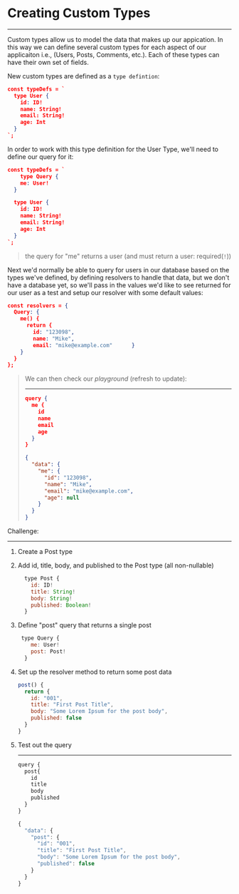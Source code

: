 # Creating Custom Types

---------------------------------

Custom types allow us to model the data that makes up our appication. In this way we can define several custom types for each aspect of our applicaiton i.e., (Users, Posts, Comments, etc.). Each of these types can have their own set of fields. 

New custom types are defined as a `type defintion`:

```json
const typeDefs = `
  type User {
    id: ID!
    name: String!
    email: String!
    age: Int
  }
`;
```



In order to work with this type definition for the User Type, we'll need to define our query for it:

```json
const typeDefs = `
	type Query {
    me: User!
  }

  type User {
    id: ID!
    name: String!
    email: String!
    age: Int
  }
`;
```

> the query for "me" returns a user (and must return a user: required(`!`))



Next we'd normally be able to query for users in our database based on the types we've defined, by defining resolvers to handle that data, but we don't have a database yet, so we'll pass in the values we'd like to see returned for our user as a test and setup our resolver with some default values:

```json
const resolvers = {
  Query: {
    me() {
      return {
        id: "123098",
        name: "Mike",
        email: "mike@example.com"      }
    }
  }
};
```



> We can then check our *playground* (refresh to update):
>
> ------
>
> ```json
> query {
>   me {
>     id
>     name
>     email
>     age
>   }
> }
> ```
>
> ```json
> {
>   "data": {
>     "me": {
>       "id": "123098",
>       "name": "Mike",
>       "email": "mike@example.com",
>       "age": null
>     }
>   }
> }
> ```



Challenge:

---------------------------------

1. Create a Post type

2. Add id, title, body, and published to the Post type (all non-nullable)

   ```js
     type Post {
       id: ID!
       title: String!
       body: String!
       published: Boolean!
     }
   ```

3. Define  "post" query that returns a single post

   ```js
   	type Query {
       me: User!
       post: Post!
     }
   ```

4. Set up the resolver method to return some post data

   ```js
   post() {
     return {
       id: "001",
       title: "First Post Title",
       body: "Some Lorem Ipsum for the post body",
       published: false
     }
   }
   ```

   

5. Test out the query

   ---------------------------------

   ```js
   query {
     post{
       id
       title
       body
       published
     }
   }
   ```

   ```js
   {
     "data": {
       "post": {
         "id": "001",
         "title": "First Post Title",
         "body": "Some Lorem Ipsum for the post body",
         "published": false
       }
     }
   }
   ```

   

